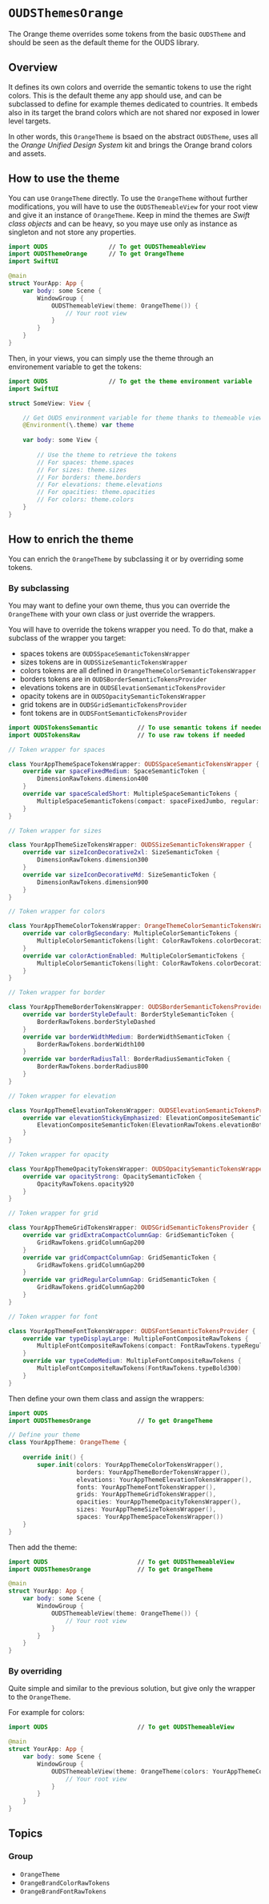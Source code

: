 # ``OUDSThemesOrange``

The Orange theme overrides some tokens from the basic `OUDSTheme` and should be seen as the default theme for the OUDS library.

## Overview

It defines its own colors and override the semantic tokens to use the right colors.
This is the default theme any app should use, and can be subclassed to define for example themes dedicated to countries.
It embeds also in its target the brand colors which are not shared nor exposed in lower level targets.

In other words, this ``OrangeTheme`` is bsaed on the abstract `OUDSTheme`, uses all the *Orange Unified Design System* kit and brings the Orange brand colors and assets.

## How to use the theme

You can use ``OrangeTheme`` directly. To use the ``OrangeTheme`` without further modifications, you will have to use the `OUDSThemeableView` for your root view and give it an instance of ``OrangeTheme``. Keep in mind the themes are *Swift class objects* and can be heavy, so you maye use only as instance as singleton and not store any properties.

```swift
import OUDS                 // To get OUDSThemeableView
import OUDSThemeOrange      // To get OrangeTheme
import SwiftUI

@main
struct YourApp: App {
    var body: some Scene {
        WindowGroup {
            OUDSThemeableView(theme: OrangeTheme()) {
                // Your root view
            }
        }
    }
}
```

Then, in your views, you can simply use the theme through an environement variable to get the tokens:

```swift
import OUDS                 // To get the theme environment variable
import SwiftUI

struct SomeView: View {

    // Get OUDS environment variable for theme thanks to themeable view
    @Environment(\.theme) var theme
    
    var body: some View {
        
        // Use the theme to retrieve the tokens
        // For spaces: theme.spaces
        // For sizes: theme.sizes
        // For borders: theme.borders
        // For elevations: theme.elevations
        // For opacities: theme.opacities
        // For colors: theme.colors
    }
}

```

## How to enrich the theme

You can enrich the ``OrangeTheme`` by subclassing it or by overriding some tokens.

### By subclassing

You may want to define your own theme, thus you can override the ``OrangeTheme`` with your own class or just override the wrappers.

You will have to override the tokens wrapper you need. To do that, make a subclass of the wrapper you target:
- spaces tokens are `OUDSSpaceSemanticTokensWrapper`
- sizes tokens are in `OUDSSizeSemanticTokensWrapper`
- colors tokens are all defined in `OrangeThemeColorSemanticTokensWrapper`
- borders tokens are in `OUDSBorderSemanticTokensProvider`
- elevations tokens are in `OUDSElevationSemanticTokensProvider`
- opacity tokens are in `OUDSOpacitySemanticTokensWrapper`
- grid tokens are in `OUDSGridSemanticTokensProvider`
- font tokens are in `OUDSFontSemanticTokensProvider`

```swift
import OUDSTokensSemantic           // To use semantic tokens if needed
import OUDSTokensRaw                // To use raw tokens if needed

// Token wrapper for spaces

class YourAppThemeSpaceTokensWrapper: OUDSSpaceSemanticTokensWrapper {
    override var spaceFixedMedium: SpaceSemanticToken {
        DimensionRawTokens.dimension400
    }
    override var spaceScaledShort: MultipleSpaceSemanticTokens {
        MultipleSpaceSemanticTokens(compact: spaceFixedJumbo, regular: spaceFixedJumbo)
    }
}

// Token wrapper for sizes

class YourAppThemeSizeTokensWrapper: OUDSSizeSemanticTokensWrapper {
    override var sizeIconDecorative2xl: SizeSemanticToken {
        DimensionRawTokens.dimension300
    }
    override var sizeIconDecorativeMd: SizeSemanticToken {
        DimensionRawTokens.dimension900
    }
}

// Token wrapper for colors

class YourAppThemeColorTokensWrapper: OrangeThemeColorSemanticTokensWrapper {
    override var colorBgSecondary: MultipleColorSemanticTokens {
        MultipleColorSemanticTokens(light: ColorRawTokens.colorDecorativeAmber500, dark: OrangeBrandColorRawTokens.colorOrange900)
    }
    override var colorActionEnabled: MultipleColorSemanticTokens {
        MultipleColorSemanticTokens(light: ColorRawTokens.colorDecorativeShockingPink100, dark: ColorRawTokens.colorFunctionalScarlet600)
    }
}

// Token wrapper for border

class YourAppThemeBorderTokensWrapper: OUDSBorderSemanticTokensProvider {
    override var borderStyleDefault: BorderStyleSemanticToken {
        BorderRawTokens.borderStyleDashed
    }
    override var borderWidthMedium: BorderWidthSemanticToken {
        BorderRawTokens.borderWidth100
    }
    override var borderRadiusTall: BorderRadiusSemanticToken {
        BorderRawTokens.borderRadius800
    }
}

// Token wrapper for elevation

class YourAppThemeElevationTokensWrapper: OUDSElevationSemanticTokensProvider {
    override var elevationStickyEmphasized: ElevationCompositeSemanticToken {
        ElevationCompositeSemanticToken(ElevationRawTokens.elevationBottom_4_600)
    }
}

// Token wrapper for opacity

class YourAppThemeOpacityTokensWrapper: OUDSOpacitySemanticTokensWrapper {
    override var opacityStrong: OpacitySemanticToken {
        OpacityRawTokens.opacity920
    }
}

// Token wrapper for grid

class YourAppThemeGridTokensWrapper: OUDSGridSemanticTokensProvider {
    override var gridExtraCompactColumnGap: GridSemanticToken {
        GridRawTokens.gridColumnGap200
    }
    override var gridCompactColumnGap: GridSemanticToken {
        GridRawTokens.gridColumnGap200
    }
    override var gridRegularColumnGap: GridSemanticToken {
        GridRawTokens.gridColumnGap200
    }
}

// Token wrapper for font

class YourAppThemeFontTokensWrapper: OUDSFontSemanticTokensProvider {
    override var typeDisplayLarge: MultipleFontCompositeRawTokens {
        MultipleFontCompositeRawTokens(compact: FontRawTokens.typeRegular150, regular: FontRawTokens.typeRegular150)
    }
    override var typeCodeMedium: MultipleFontCompositeRawTokens {
        MultipleFontCompositeRawTokens(FontRawTokens.typeBold300)
    }
}
```

Then define your own them class and assign the wrappers:

```swift
import OUDS
import OUDSThemesOrange             // To get OrangeTheme

// Define your theme
class YourAppTheme: OrangeTheme {
    
    override init() {
        super.init(colors: YourAppThemeColorTokensWrapper(),
                   borders: YourAppThemeBorderTokensWrapper(),
                   elevations: YourAppThemeElevationTokensWrapper(),
                   fonts: YourAppThemeFontTokensWrapper(),
                   grids: YourAppThemeGridTokensWrapper(),
                   opacities: YourAppThemeOpacityTokensWrapper(),
                   sizes: YourAppThemeSizeTokensWrapper(),
                   spaces: YourAppThemeSpaceTokensWrapper())
    }
}
```

Then add the theme:

```swift
import OUDS                         // To get OUDSThemeableView
import OUDSThemesOrange             // To get OrangeTheme

@main
struct YourApp: App {
    var body: some Scene {
        WindowGroup {
            OUDSThemeableView(theme: OrangeTheme()) {
                // Your root view
            }
        }
    }
}
```

### By overriding

Quite simple and similar to the previous solution, but give only the wrapper to the ``OrangeTheme``.

For example for colors:

```swift
import OUDS                         // To get OUDSThemeableView

@main
struct YourApp: App {
    var body: some Scene {
        WindowGroup {
            OUDSThemeableView(theme: OrangeTheme(colors: YourAppThemeColorTokensWrapper())) {
                // Your root view
            }
        }
    }
}
```

## Topics

### Group

- ``OrangeTheme``
- ``OrangeBrandColorRawTokens``
- ``OrangeBrandFontRawTokens``
